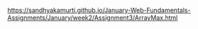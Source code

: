 https://sandhyakamurti.github.io/January-Web-Fundamentals-Assignments/January/week2/Assignment3/ArrayMax.html
